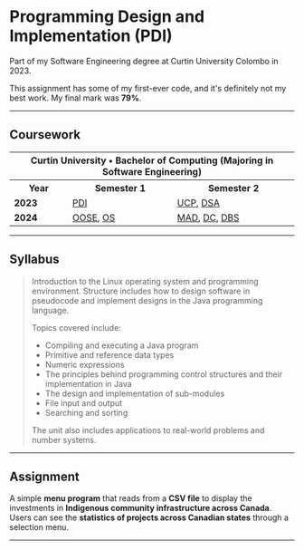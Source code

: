# Programming Design and Implementation (PDI)

Part of my Software Engineering degree at Curtin University Colombo in 2023. 

This assignment has some of my first-ever code, and it's definitely not my best work. My final mark was **79%**.

---

## Coursework

<table>
    <tr>
        <th colspan="3">Curtin University • Bachelor of Computing (Majoring in Software Engineering)</th>
    </tr>
    <tr>
        <th>Year</th>
        <th>Semester 1</th>
        <th>Semester 2</th>
    </tr>
    <tr>
        <td><strong>2023</strong></td>
        <td><a href="https://github.com/Devmilana/PDI">PDI</a></td>
        <td><a href="https://github.com/Devmilana/UCP">UCP</a>, <a href="https://github.com/Devmilana/DSA">DSA</a></td>
    </tr>
    <tr>
        <td><strong>2024</strong></td>
        <td><a href="https://github.com/Devmilana/OOSE">OOSE</a>, <a href="https://github.com/Devmilana/OS">OS</a></td>
        <td><a href="https://github.com/Devmilana/MAD">MAD</a>, <a href="https://github.com/Devmilana/DC">DC</a>, <a href="https://github.com/Devmilana/DBS">DBS</a></td>
    </tr>
</table>

---

## Syllabus  

> Introduction to the Linux operating system and programming environment. Structure includes how to design software in pseudocode and implement designs in the Java programming language.  
>  
> Topics covered include:  
> - Compiling and executing a Java program  
> - Primitive and reference data types  
> - Numeric expressions  
> - The principles behind programming control structures and their implementation in Java  
> - The design and implementation of sub-modules  
> - File input and output  
> - Searching and sorting  
>  
> The unit also includes applications to real-world problems and number systems.

---

## Assignment  

A simple **menu program** that reads from a **CSV file** to display the investments in **Indigenous community infrastructure across Canada**. Users can see the **statistics of projects across Canadian states** through a selection menu.

---

